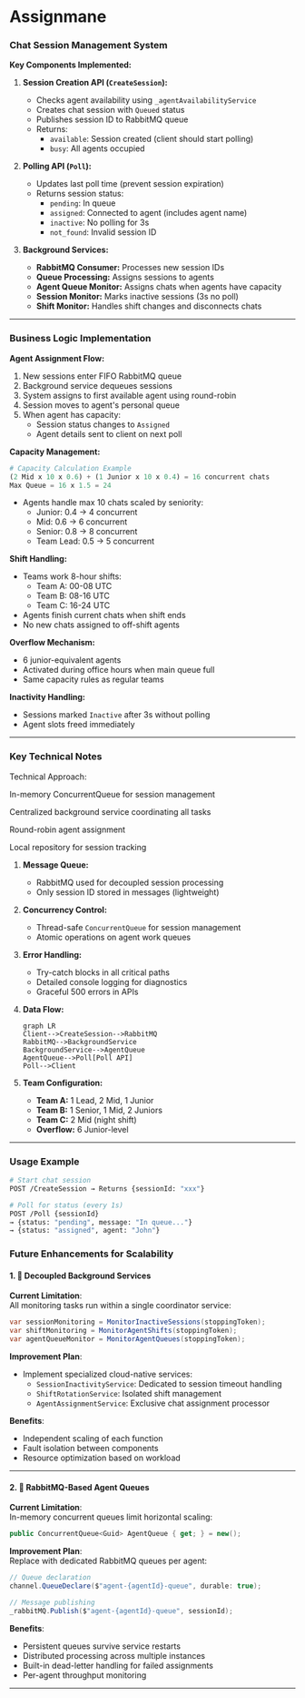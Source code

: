# Assignmane


### Chat Session Management System

**Key Components Implemented:**

1. **Session Creation API (`CreateSession`):**
   - Checks agent availability using `_agentAvailabilityService`
   - Creates chat session with `Queued` status
   - Publishes session ID to RabbitMQ queue
   - Returns:
     - `available`: Session created (client should start polling)
     - `busy`: All agents occupied

2. **Polling API (`Poll`):**
   - Updates last poll time (prevent session expiration)
   - Returns session status:
     - `pending`: In queue
     - `assigned`: Connected to agent (includes agent name)
     - `inactive`: No polling for 3s
     - `not_found`: Invalid session ID

3. **Background Services:**
   - **RabbitMQ Consumer:** Processes new session IDs
   - **Queue Processing:** Assigns sessions to agents
   - **Agent Queue Monitor:** Assigns chats when agents have capacity
   - **Session Monitor:** Marks inactive sessions (3s no poll)
   - **Shift Monitor:** Handles shift changes and disconnects chats

---

### Business Logic Implementation

**Agent Assignment Flow:**
1. New sessions enter FIFO RabbitMQ queue
2. Background service dequeues sessions
3. System assigns to first available agent using round-robin
4. Session moves to agent's personal queue
5. When agent has capacity:
   - Session status changes to `Assigned`
   - Agent details sent to client on next poll

**Capacity Management:**
```python
# Capacity Calculation Example
(2 Mid x 10 x 0.6) + (1 Junior x 10 x 0.4) = 16 concurrent chats
Max Queue = 16 x 1.5 = 24
```
- Agents handle max 10 chats scaled by seniority:
  - Junior: 0.4 → 4 concurrent
  - Mid: 0.6 → 6 concurrent
  - Senior: 0.8 → 8 concurrent
  - Team Lead: 0.5 → 5 concurrent

**Shift Handling:**
- Teams work 8-hour shifts:
  - Team A: 00-08 UTC
  - Team B: 08-16 UTC 
  - Team C: 16-24 UTC
- Agents finish current chats when shift ends
- No new chats assigned to off-shift agents

**Overflow Mechanism:**
- 6 junior-equivalent agents
- Activated during office hours when main queue full
- Same capacity rules as regular teams

**Inactivity Handling:**
- Sessions marked `Inactive` after 3s without polling
- Agent slots freed immediately

---

### Key Technical Notes

Technical Approach:

In-memory ConcurrentQueue for session management

Centralized background service coordinating all tasks

Round-robin agent assignment

Local repository for session tracking


1. **Message Queue:** 
   - RabbitMQ used for decoupled session processing
   - Only session ID stored in messages (lightweight)

2. **Concurrency Control:**
   - Thread-safe `ConcurrentQueue` for session management
   - Atomic operations on agent work queues

3. **Error Handling:**
   - Try-catch blocks in all critical paths
   - Detailed console logging for diagnostics
   - Graceful 500 errors in APIs

4. **Data Flow:**
   ```mermaid
   graph LR
   Client-->CreateSession-->RabbitMQ
   RabbitMQ-->BackgroundService
   BackgroundService-->AgentQueue
   AgentQueue-->Poll[Poll API]
   Poll-->Client
   ```

5. **Team Configuration:**
   - **Team A:** 1 Lead, 2 Mid, 1 Junior
   - **Team B:** 1 Senior, 1 Mid, 2 Juniors
   - **Team C:** 2 Mid (night shift)
   - **Overflow:** 6 Junior-level

---

### Usage Example
```bash
# Start chat session
POST /CreateSession → Returns {sessionId: "xxx"}

# Poll for status (every 1s)
POST /Poll {sessionId}
→ {status: "pending", message: "In queue..."}
→ {status: "assigned", agent: "John"}
```


### Future Enhancements for Scalability

#### 1. 🚀 Decoupled Background Services  
**Current Limitation**:  
All monitoring tasks run within a single coordinator service:  
```csharp
var sessionMonitoring = MonitorInactiveSessions(stoppingToken);
var shiftMonitoring = MonitorAgentShifts(stoppingToken);
var agentQueueMonitor = MonitorAgentQueues(stoppingToken);
```  

**Improvement Plan**:  
- Implement specialized cloud-native services:  
  - `SessionInactivityService`: Dedicated to session timeout handling  
  - `ShiftRotationService`: Isolated shift management  
  - `AgentAssignmentService`: Exclusive chat assignment processor  

**Benefits**:  
- Independent scaling of each function  
- Fault isolation between components  
- Resource optimization based on workload  

---

#### 2. 🐇 RabbitMQ-Based Agent Queues  
**Current Limitation**:  
In-memory concurrent queues limit horizontal scaling:  
```csharp
public ConcurrentQueue<Guid> AgentQueue { get; } = new();
```  

**Improvement Plan**:  
Replace with dedicated RabbitMQ queues per agent:  
```csharp
// Queue declaration
channel.QueueDeclare($"agent-{agentId}-queue", durable: true);

// Message publishing
_rabbitMQ.Publish($"agent-{agentId}-queue", sessionId);
```  

**Benefits**:  
- Persistent queues survive service restarts  
- Distributed processing across multiple instances  
- Built-in dead-letter handling for failed assignments  
- Per-agent throughput monitoring  

---
